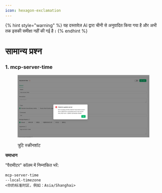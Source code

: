 ```yaml
---
icon: hexagon-exclamation
---
```


{% hint style="warning" %}
यह दस्तावेज़ AI द्वारा चीनी से अनुवादित किया गया है और अभी तक इसकी समीक्षा नहीं की गई है।
{% endhint %}

# सामान्य प्रश्न

### 1. mcp-server-time

<figure><img src="../../.gitbook/assets/telegram-cloud-photo-size-5-6068931438453048569-y.jpg" alt=""><figcaption><p>त्रुटि स्क्रीनशॉट</p></figcaption></figure>

**समाधान**  

"पैरामीटर" कॉलम में निम्नांकित भरें:

```
mcp-server-time
--local-timezone
<你的标准时区，例如：Asia/Shanghai>
```